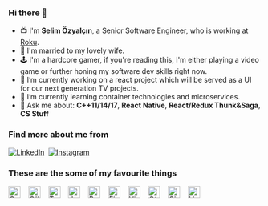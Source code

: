 ### Hi there 👋

<!--
**Galdoren/Galdoren** is a ✨ _special_ ✨ repository because its `README.md` (this file) appears on your GitHub profile.

Here are some ideas to get you started:

- 🔭 I’m currently working on ...
- 🌱 I’m currently learning ...
- 👯 I’m looking to collaborate on ...
- 🤔 I’m looking for help with ...
- 💬 Ask me about ...
- 📫 How to reach me: ...
- 😄 Pronouns: ...
- ⚡ Fun fact: ...
-->

- 📺 I'm **Selim Özyalçın**, a Senior Software Engineer, who is working at [Roku](https://www.roku.com/).
- 💍 I'm married to my lovely wife.
- 🕹 I'm a hardcore gamer, if you're reading this, I'm either playing a video game or further honing my software dev skills right now.
- 🔭 I’m currently working on a react project which will be served as a UI for our next generation TV projects.
- 🌱 I’m currently learning container technologies and microservices.
- 💬 Ask me about: **C++11/14/17**, **React Native**, **React/Redux Thunk&Saga**, **CS Stuff**

### Find more about me from

[![LinkedIn](https://img.shields.io/badge/linkedin-%230077B5.svg?&style=for-the-badge&logo=linkedin&logoColor=white)](https://www.linkedin.com/in/selim-%C3%B6zyal%C3%A7in-b2634256/)&nbsp;&nbsp;[![Instagram](https://img.shields.io/badge/instagram-%23E4405F.svg?&style=for-the-badge&logo=instagram&logoColor=white)](https://www.instagram.com/ozyalcinselim/)

### These are the some of my favourite things
<img src="https://raw.githubusercontent.com/isocpp/logos/master/cpp_logo.svg" alt="C++" height="24px">&nbsp;&nbsp;&nbsp;&nbsp;<img src="https://static.cdnlogo.com/logos/c/27/c.svg" alt="C#" height="24px">&nbsp;&nbsp;&nbsp;&nbsp;<img src="https://raw.githubusercontent.com/remojansen/logo.ts/master/ts.png" alt="TypeScript" height="24">&nbsp;&nbsp;&nbsp;&nbsp;<img src="https://upload.wikimedia.org/wikipedia/commons/9/99/Unofficial_JavaScript_logo_2.svg" alt="JavaScript" height="24">&nbsp;&nbsp;&nbsp;&nbsp;<img src="https://upload.wikimedia.org/wikipedia/commons/a/a7/React-icon.svg" alt="React" height="24">&nbsp;&nbsp;&nbsp;&nbsp;<img src="https://upload.wikimedia.org/wikipedia/commons/3/37/Firebase_Logo.svg" alt="Firebase" height="24">&nbsp;&nbsp;&nbsp;&nbsp;<img src="https://upload.wikimedia.org/wikipedia/commons/9/9a/Visual_Studio_Code_1.35_icon.svg" alt="Visual Studio Code" height="24">&nbsp;&nbsp;&nbsp;&nbsp;<img src="https://upload.wikimedia.org/wikipedia/commons/0/0b/Qt_logo_2016.svg" alt="Qt" height="24">&nbsp;&nbsp;&nbsp;&nbsp;<img src="https://upload.wikimedia.org/wikipedia/commons/3/3f/Git_icon.svg" alt="Git" height="24">&nbsp;&nbsp;&nbsp;&nbsp;<img src="https://upload.wikimedia.org/wikipedia/commons/3/35/Tux.svg" alt="Linux" height="24">
